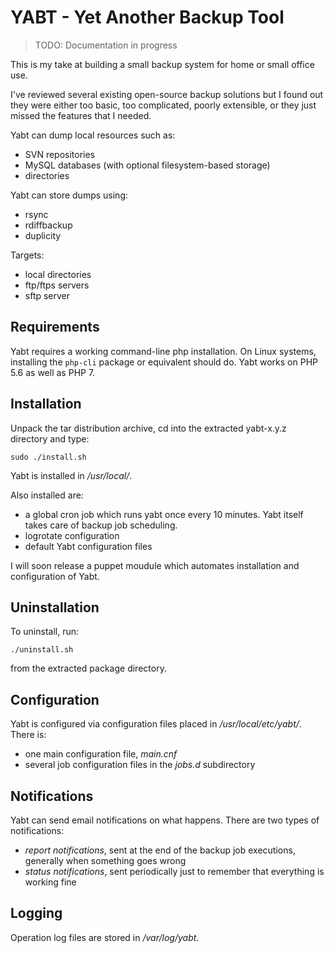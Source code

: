 YABT - Yet Another Backup Tool
==============================

> TODO: Documentation in progress

This is my take at building a small backup system for home or small office use. 

I've reviewed several existing open-source backup solutions but I found out 
they were either too basic, too complicated, poorly extensible, or they just 
missed the features that I needed.

Yabt can dump local resources such as:
* SVN repositories
* MySQL databases (with optional filesystem-based storage)
* directories

Yabt can store dumps using:
* rsync
* rdiffbackup
* duplicity

Targets:
* local directories
* ftp/ftps servers
* sftp server

Requirements
------------

Yabt requires a working command-line php installation. On Linux systems, 
installing the `php-cli` package or equivalent should do. Yabt works on PHP 5.6
as well as PHP 7.

Installation
------------

Unpack the tar distribution archive, cd into the extracted yabt-x.y.z directory
and type:

    sudo ./install.sh

Yabt is installed in */usr/local/*.

Also installed are:

  * a global cron job which runs yabt once every 10 minutes. Yabt  itself takes
    care of backup job scheduling.
  * logrotate configuration
  * default Yabt configuration files
  
I will soon release a puppet moudule which automates installation and 
configuration of Yabt.

Uninstallation
--------------

To uninstall, run:

    ./uninstall.sh

from the extracted package directory.

Configuration
-------------

Yabt is configured via configuration files placed in */usr/local/etc/yabt/*. 
There is:

* one main configuration file, *main.cnf*
* several job configuration files in the *jobs.d* subdirectory

Notifications
-------------

Yabt can send email notifications on what happens. There are two types of 
notifications:

  * *report notifications*, sent at the end of the backup job executions, 
    generally when something goes wrong
  * *status notifications*, sent periodically just to remember that everything 
    is working fine

Logging
-------

Operation log files are stored in */var/log/yabt*.

